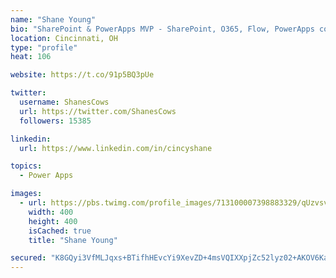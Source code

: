 ```yaml
---
name: "Shane Young"
bio: "SharePoint & PowerApps MVP - SharePoint, O365, Flow, PowerApps consulting? @PowerApps911 | Pure Snark? You found it."
location: Cincinnati, OH
type: "profile"
heat: 106

website: https://t.co/91p5BQ3pUe

twitter:
  username: ShanesCows
  url: https://twitter.com/ShanesCows
  followers: 15385

linkedin:
  url: https://www.linkedin.com/in/cincyshane

topics:
  - Power Apps

images:
  - url: https://pbs.twimg.com/profile_images/713100007398883329/qUzvsvQ3_400x400.jpg
    width: 400
    height: 400
    isCached: true
    title: "Shane Young"

secured: "K8GQyi3VfMLJqxs+BTifhHEvcYi9XevZD+4msVQIXXpjZc52lyz02+AKOV6KaeHFT9bUvGDJvCWB9Hee/LQDpHAb4PdCvRl94SkoSRk2hq9ZB7xobELslxWcu0kgKvumWnl7Xs/ih5lWkuLIF710gZ29Ex39BXnsTHZpiDLWbjgu6pmsJHlITC6ES5eeLVV+csoMD+A9xl4m42JJkS8S2ZDm3fHn75w1v02prqgnU6NJR/JUnrecH15nlAJesKip4THcTtVYQvEjK6DTlEdnqV0R6Wx/+AtesmnofL05zVlTI9AdkO4sHIVwrUY+VlMYSJyxKxF2LtDMRYuw9gx3+nI94ZsJwwMqIFeIWUk78pz4bxX0+tGxU3XKl+eg5rXIzcpTUcBGTJNw3iVNmmDPc6nTdVjVRRuwYz7PPV9XXdE=;0riGIxeXUpM2GBudDWi5Pw=="
---
```


